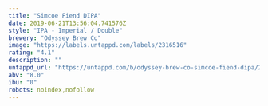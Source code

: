 ```yaml
---
title: "Simcoe Fiend DIPA"
date: 2019-06-21T13:56:04.741576Z
style: "IPA - Imperial / Double"
brewery: "Odyssey Brew Co"
image: "https://labels.untappd.com/labels/2316516"
rating: "4.1"
description: ""
untappd_url: "https://untappd.com/b/odyssey-brew-co-simcoe-fiend-dipa/2316516"
abv: "8.0"
ibu: "0"
robots: noindex,nofollow
---
```

